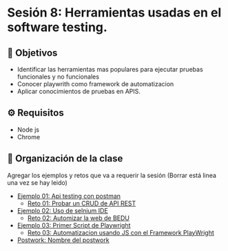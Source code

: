 
# Sesión 8: Herramientas usadas en el software testing.

## :dart: Objetivos


- Identificar las herramientas mas populares para ejecutar pruebas funcionales y no funcionales
- Conocer playwrith como framework de automatizacion
- Aplicar conocimientos de pruebas en APIS.

## ⚙ Requisitos

+ Node js
+ Chrome


## 📂 Organización de la clase

Agregar los ejemplos y retos que va a requerir la sesión (Borrar está linea una vez se hay leido)

- [Ejemplo 01:   Api testing con postman](./Ejemplo-01/README.md)
    - [Reto 01: Probar un CRUD de API REST](./Reto-01/README.md)
- [Ejemplo 02: Uso de selnium IDE](./Ejemplo-02/README.md)
   - [Reto  02: Automizar la web de BEDU](./Reto-02/README.md)
- [Ejemplo 03: Primer Script de Playwright](./Ejemplo-02/README.md)
    - [Reto 03: Automatizacion usando JS con el Framework PlayWright](./Reto-03/README.md)
- [Postwork: Nombre del postwork](./Postwork/README.md)




